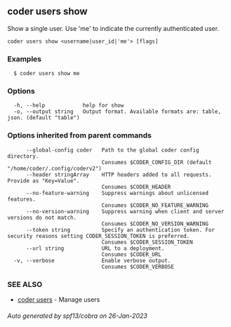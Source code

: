 ## coder users show

Show a single user. Use 'me' to indicate the currently authenticated user.

```
coder users show <username|user_id|'me'> [flags]
```

### Examples

```
  $ coder users show me 
```

### Options

```
  -h, --help            help for show
  -o, --output string   Output format. Available formats are: table, json. (default "table")
```

### Options inherited from parent commands

```
      --global-config coder   Path to the global coder config directory.
                              Consumes $CODER_CONFIG_DIR (default "/home/coder/.config/coderv2")
      --header stringArray    HTTP headers added to all requests. Provide as "Key=Value".
                              Consumes $CODER_HEADER
      --no-feature-warning    Suppress warnings about unlicensed features.
                              Consumes $CODER_NO_FEATURE_WARNING
      --no-version-warning    Suppress warning when client and server versions do not match.
                              Consumes $CODER_NO_VERSION_WARNING
      --token string          Specify an authentication token. For security reasons setting CODER_SESSION_TOKEN is preferred.
                              Consumes $CODER_SESSION_TOKEN
      --url string            URL to a deployment.
                              Consumes $CODER_URL
  -v, --verbose               Enable verbose output.
                              Consumes $CODER_VERBOSE
```

### SEE ALSO

* [coder users](coder_users.md)	 - Manage users

###### Auto generated by spf13/cobra on 26-Jan-2023
